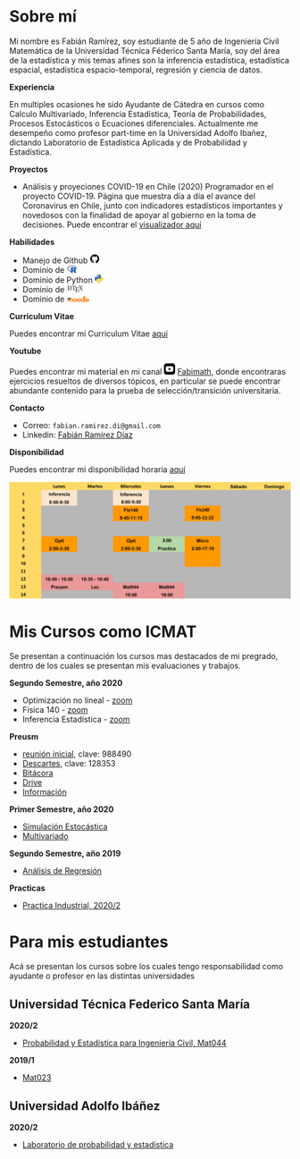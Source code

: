 # Sobre mí

Mi nombre es Fabián Ramírez, soy estudiante de 5 año de Ingeniería Civil Matemática de la Universidad Técnica Féderico Santa María, soy del área de la estadística y mis temas afines son la inferencia estadística, estadística espacial, estadística espacio-temporal, regresión y ciencia de datos.

**Experiencia**

En multiples ocasiones he sido Ayudante de Cátedra en cursos como Calculo Multivariado, Inferencia Estadística, Teoría de Probabilidades, Procesos Estocásticos o Ecuaciones diferenciales. Actualmente me desempeño como profesor part-time en la Universidad Adolfo Ibañez, dictando Laboratorio de Estadística Aplicada y de Probabilidad y Estadística.

**Proyectos**
* Análisis y proyeciones COVID-19 en Chile
(2020) Programador en el proyecto COVID-19. Página que muestra día a día el avance del Coronavirus en Chile, junto con indicadores estadísticos importantes y novedosos con la finalidad de apoyar al gobierno en la toma de decisiones. Puede encontrar el [visualizador aquí](https://covid-19vis.cmm.uchile.cl/info)

**Habilidades**
* Manejo de Github <img src="git_logo.svg" alt="drawing" width="16"/>
* Dominio de <img src="R_logo.svg" alt="drawing" width="18"/>
* Dominio de Python <img src="py_logo.svg" alt="drawing" width="15"/>
* Dominio de <img src="latex_logo.svg" alt="drawing" width="30"/>
* Dominio de <img src="moodle_logo.svg" alt="drawing" width="40"/>

**Curriculum Vitae**

Puedes encontrar mi Curriculum Vitae [aquí](cv/main.pdf)

**Youtube**

Puedes encontrar mi material en mi canal <img src="yt_logo.svg" alt="drawing" width="20"/> [Fabimath](https://youtube.com/c/fabimath/), donde encontraras ejercicios resueltos de diversos tópicos, en particular se puede encontrar abundante contenido para la prueba de selección/transición universitaria.

**Contacto**

* Correo: `fabian.ramirez.di@gmail.com`
* Linkedin: [Fabián Ramírez Díaz](https://www.linkedin.com/in/fabi%C3%A1n-ram%C3%ADrez-d%C3%ADaz-955761189/)

**Disponibilidad**

Puedes encontrar mi disponibilidad horaria [aquí](disponibilidad.pdf)

![aquí](disponibilidad-1.svg)

# Mis Cursos como ICMAT

Se presentan a continuación los cursos mas destacados de mi pregrado, dentro de los cuales se presentan mis evaluaciones y trabajos.

**Segundo Semestre, año 2020**
* Optimización no lineal - [zoom](https://zoom.us/j/96140856241)
* Fisica 140 - [zoom](https://zoom.us/j/7675366676)
* Inferencia Estadística - [zoom](https://zoom.us/j/9413215121?pwd=dGVjNDlkM3FjVURwMGlnMTVtN2twZz09)

**Preusm**

* [reunión inicial](https://zoom.us/j/96613900382), clave: 988490
* [Descartes](https://zoom.us/j/93227872552), clave: 128353
* [Bitácora](https://docs.google.com/spreadsheets/d/1ljkUVt8_kW943TVDhDc4HfilSzBEKisVEpI7FYwTcXM/edit?usp=sharing_eip&invite=CK3Gu5sD&ts=5ef14668)
* [Drive](https://drive.google.com/drive/folders/1zOLoQnFbSGpFBo56pHWu5Dj46aPjS6G2)
* [Información](https://sites.google.com/preusm.cl/matemticas-preusm/)

**Primer Semestre, año 2020**
* [Simulación Estocástica](https://fabimath.github.io/Simulaci-n-Estoc-stica/)
* [Multivariado](https://fabimath.github.io/Multivariado/)

**Segundo Semestre, año 2019**
* [Análisis de Regresión](https://fabimath.github.io/Regresi-n/)

**Practicas**
* [Practica Industrial, 2020/2](https://fabimath.github.io/Practica/)

# Para mis estudiantes
Acá se presentan los cursos sobre los cuales tengo responsabilidad como ayudante o profesor en las distintas universidades
## Universidad Técnica Federico Santa María
**2020/2**
* [Probabilidad y Estadística para Ingeniería Civil, Mat044](https://fabimath.github.io/mat044/)

**2019/1**
* [Mat023](https://fabimath.github.io/MAT023/)

## Universidad Adolfo Ibáñez
**2020/2**
* [Laboratorio de probabilidad y estadística](https://fabimath.github.io/LEC-PYE/)
